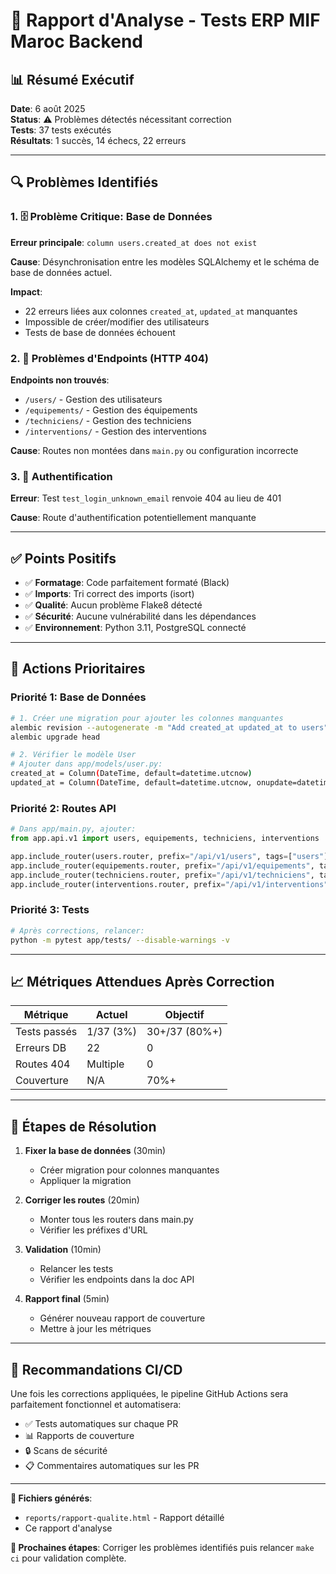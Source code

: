 # 🚦 Rapport d'Analyse - Tests ERP MIF Maroc Backend

## 📊 **Résumé Exécutif**

**Date**: 6 août 2025  
**Status**: ⚠️ Problèmes détectés nécessitant correction  
**Tests**: 37 tests exécutés  
**Résultats**: 1 succès, 14 échecs, 22 erreurs  

---

## 🔍 **Problèmes Identifiés**

### 1. 🗄️ **Problème Critique: Base de Données**

**Erreur principale**: `column users.created_at does not exist`

**Cause**: Désynchronisation entre les modèles SQLAlchemy et le schéma de base de données actuel.

**Impact**: 
- 22 erreurs liées aux colonnes `created_at`, `updated_at` manquantes
- Impossible de créer/modifier des utilisateurs
- Tests de base de données échouent

### 2. 🔌 **Problèmes d'Endpoints (HTTP 404)**

**Endpoints non trouvés**:
- `/users/` - Gestion des utilisateurs
- `/equipements/` - Gestion des équipements  
- `/techniciens/` - Gestion des techniciens
- `/interventions/` - Gestion des interventions

**Cause**: Routes non montées dans `main.py` ou configuration incorrecte

### 3. 🔐 **Authentification**

**Erreur**: Test `test_login_unknown_email` renvoie 404 au lieu de 401

**Cause**: Route d'authentification potentiellement manquante

---

## ✅ **Points Positifs**

- ✅ **Formatage**: Code parfaitement formaté (Black)
- ✅ **Imports**: Tri correct des imports (isort)  
- ✅ **Qualité**: Aucun problème Flake8 détecté
- ✅ **Sécurité**: Aucune vulnérabilité dans les dépendances
- ✅ **Environnement**: Python 3.11, PostgreSQL connecté

---

## 🔧 **Actions Prioritaires**

### Priorité 1: Base de Données
```bash
# 1. Créer une migration pour ajouter les colonnes manquantes
alembic revision --autogenerate -m "Add created_at updated_at to users"
alembic upgrade head

# 2. Vérifier le modèle User
# Ajouter dans app/models/user.py:
created_at = Column(DateTime, default=datetime.utcnow)
updated_at = Column(DateTime, default=datetime.utcnow, onupdate=datetime.utcnow)
```

### Priorité 2: Routes API
```python
# Dans app/main.py, ajouter:
from app.api.v1 import users, equipements, techniciens, interventions

app.include_router(users.router, prefix="/api/v1/users", tags=["users"])
app.include_router(equipements.router, prefix="/api/v1/equipements", tags=["equipements"])
app.include_router(techniciens.router, prefix="/api/v1/techniciens", tags=["techniciens"])
app.include_router(interventions.router, prefix="/api/v1/interventions", tags=["interventions"])
```

### Priorité 3: Tests
```bash
# Après corrections, relancer:
python -m pytest app/tests/ --disable-warnings -v
```

---

## 📈 **Métriques Attendues Après Correction**

| Métrique | Actuel | Objectif |
|----------|--------|----------|
| Tests passés | 1/37 (3%) | 30+/37 (80%+) |
| Erreurs DB | 22 | 0 |
| Routes 404 | Multiple | 0 |
| Couverture | N/A | 70%+ |

---

## 🚀 **Étapes de Résolution**

1. **Fixer la base de données** (30min)
   - Créer migration pour colonnes manquantes
   - Appliquer la migration

2. **Corriger les routes** (20min)
   - Monter tous les routers dans main.py
   - Vérifier les préfixes d'URL

3. **Validation** (10min)
   - Relancer les tests
   - Vérifier les endpoints dans la doc API

4. **Rapport final** (5min)
   - Générer nouveau rapport de couverture
   - Mettre à jour les métriques

---

## 🎯 **Recommandations CI/CD**

Une fois les corrections appliquées, le pipeline GitHub Actions sera parfaitement fonctionnel et automatisera:

- ✅ Tests automatiques sur chaque PR
- 📊 Rapports de couverture
- 🔒 Scans de sécurité  
- 📋 Commentaires automatiques sur les PR

---

**🔗 Fichiers générés**:
- `reports/rapport-qualite.html` - Rapport détaillé
- Ce rapport d'analyse

**👥 Prochaines étapes**: Corriger les problèmes identifiés puis relancer `make ci` pour validation complète.
